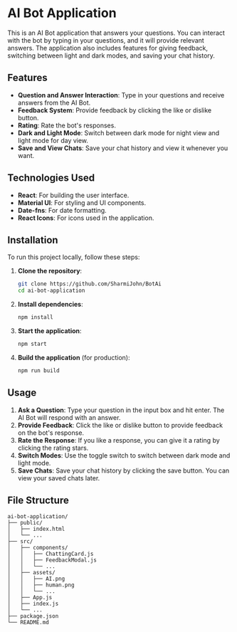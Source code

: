 # AI Bot Application

This is an AI Bot application that answers your questions. You can interact with the bot by typing in your questions, and it will provide relevant answers. The application also includes features for giving feedback, switching between light and dark modes, and saving your chat history.

## Features

- **Question and Answer Interaction**: Type in your questions and receive answers from the AI Bot.
- **Feedback System**: Provide feedback by clicking the like or dislike button.
- **Rating**: Rate the bot's responses.
- **Dark and Light Mode**: Switch between dark mode for night view and light mode for day view.
- **Save and View Chats**: Save your chat history and view it whenever you want.

## Technologies Used

- **React**: For building the user interface.
- **Material UI**: For styling and UI components.
- **Date-fns**: For date formatting.
- **React Icons**: For icons used in the application.

## Installation

To run this project locally, follow these steps:

1. **Clone the repository**:

   ```bash
   git clone https://github.com/SharmiJohn/BotAi
   cd ai-bot-application
   ```

2. **Install dependencies**:

   ```bash
   npm install
   ```

3. **Start the application**:

   ```bash
   npm start
   ```

4. **Build the application** (for production):

   ```bash
   npm run build
   ```

## Usage

1. **Ask a Question**: Type your question in the input box and hit enter. The AI Bot will respond with an answer.
2. **Provide Feedback**: Click the like or dislike button to provide feedback on the bot's response.
3. **Rate the Response**: If you like a response, you can give it a rating by clicking the rating stars.
4. **Switch Modes**: Use the toggle switch to switch between dark mode and light mode.
5. **Save Chats**: Save your chat history by clicking the save button. You can view your saved chats later.

## File Structure

```plaintext
ai-bot-application/
├── public/
│   ├── index.html
│   └── ...
├── src/
│   ├── components/
│   │   ├── ChattingCard.js
│   │   ├── FeedbackModal.js
│   │   └── ...
│   ├── assets/
│   │   ├── AI.png
│   │   ├── human.png
│   │   └── ...
│   ├── App.js
│   ├── index.js
│   └── ...
├── package.json
└── README.md
```
